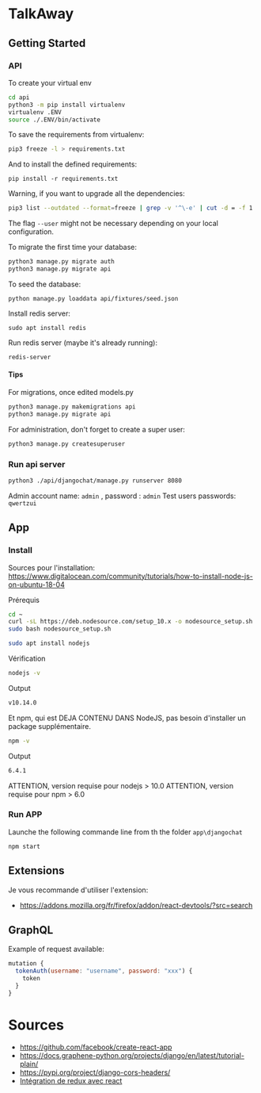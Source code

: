# TalkAway

## Getting Started

### API

To create your virtual env

```sh
cd api
python3 -m pip install virtualenv
virtualenv .ENV
source ./.ENV/bin/activate
```

To save the requirements from virtualenv:

```sh
pip3 freeze -l > requirements.txt  
```

And to install the defined requirements:

```
pip install -r requirements.txt
```

Warning, if you want to upgrade all the dependencies:
```sh
pip3 list --outdated --format=freeze | grep -v '^\-e' | cut -d = -f 1  | xargs -n1 pip3 install -U --user
```
The flag `--user` might not be necessary depending on your local configuration.

To migrate the first time your database:

```sh
python3 manage.py migrate auth
python3 manage.py migrate api
```

To seed the database:
```
python manage.py loaddata api/fixtures/seed.json
```

Install redis server:
```
sudo apt install redis
```

Run redis server (maybe it's already running):
```
redis-server
```

#### Tips

For migrations, once edited models.py

```sh
python3 manage.py makemigrations api
python3 manage.py migrate api
```

For administration, don't forget to create a super user:

```sh
python3 manage.py createsuperuser
```

### Run api server

```sh
python3 ./api/djangochat/manage.py runserver 8080
```

Admin account name: `admin` , password : `admin`
Test users passwords: `qwertzui`

## App

### Install

Sources pour l'installation: https://www.digitalocean.com/community/tutorials/how-to-install-node-js-on-ubuntu-18-04

Prérequis

```sh
cd ~
curl -sL https://deb.nodesource.com/setup_10.x -o nodesource_setup.sh
sudo bash nodesource_setup.sh

sudo apt install nodejs
```

Vérification

```sh
nodejs -v
```

Output
```sh
v10.14.0
```

Et npm, qui est DEJA CONTENU DANS NodeJS, pas besoin d'installer un package supplémentaire.

```sh
npm -v
```

Output
```sh
6.4.1
```

ATTENTION, version requise pour nodejs > 10.0
ATTENTION, version requise pour npm > 6.0

### Run APP
Launche the following commande line from th the folder `app\djangochat`

```
npm start
```

## Extensions
Je vous recommande d'utiliser l'extension:
- https://addons.mozilla.org/fr/firefox/addon/react-devtools/?src=search


## GraphQL

Example of request available:
```js
mutation {
  tokenAuth(username: "username", password: "xxx") {
    token
  }
}
```

# Sources
- https://github.com/facebook/create-react-app
- https://docs.graphene-python.org/projects/django/en/latest/tutorial-plain/
- https://pypi.org/project/django-cors-headers/
- [Intégration de redux avec react](https://github.com/ohansemmanuel/fake-medium/commit/589c2e1fb429659ee20131ed1d7558b03c8bf3f9)
